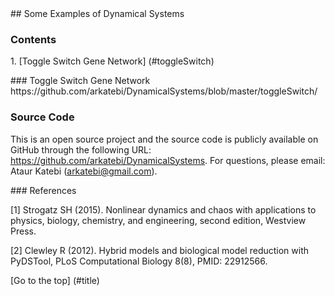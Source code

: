 <a name="title" />
## Some Examples of Dynamical Systems

### Contents
1\. [Toggle Switch Gene Network] (#toggleSwitch)


<a name="toggleSwitch">
### Toggle Switch Gene Network 
https://github.com/arkatebi/DynamicalSystems/blob/master/toggleSwitch/

### Source Code
This is an open source project and the source code is publicly available on 
GitHub through the following URL: https://github.com/arkatebi/DynamicalSystems.
For questions, please email: Ataur Katebi (arkatebi@gmail.com).

<a name="refSet" />
### References 

[1] Strogatz SH (2015). Nonlinear dynamics and chaos with applications to 
    physics, biology, chemistry, and engineering, second edition, Westview 
    Press.

[2] Clewley R (2012). Hybrid models and biological model reduction with 
    PyDSTool, PLoS Computational Biology 8(8), PMID: 22912566.  

[Go to the top] (#title)
